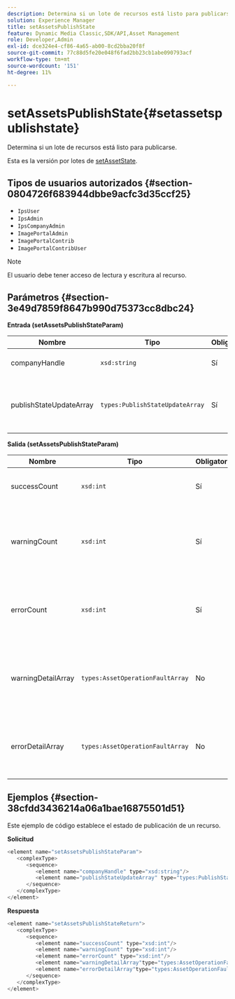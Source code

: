 ```yaml
---
description: Determina si un lote de recursos está listo para publicarse.
solution: Experience Manager
title: setAssetsPublishState
feature: Dynamic Media Classic,SDK/API,Asset Management
role: Developer,Admin
exl-id: dce324e4-cf86-4a65-ab00-8cd2bba20f8f
source-git-commit: 77c88d5fe20e048f6fad2bb23cb1abe090793acf
workflow-type: tm+mt
source-wordcount: '151'
ht-degree: 11%

---
```


# setAssetsPublishState{#setassetspublishstate}

Determina si un lote de recursos está listo para publicarse.

Esta es la versión por lotes de [setAssetState](../../../operations/c-operations-intro/c-methods/r-set-asset-publish-state.md#reference-9efc2eeea42348e0b1d5f3d1005c6563).

## Tipos de usuarios autorizados {#section-0804726f683944dbbe9acfc3d35ccf25}

* `IpsUser`
* `IpsAdmin`
* `IpsCompanyAdmin`
* `ImagePortalAdmin`
* `ImagePortalContrib`
* `ImagePortalContribUser`

>[!NOTE]
>
>El usuario debe tener acceso de lectura y escritura al recurso.

## Parámetros {#section-3e49d7859f8647b990d75373cc8dbc24}

**Entrada (setAssetsPublishStateParam)**

| Nombre | Tipo | Obligatorio | Descripción |
|---|---|---|---|
| companyHandle | `xsd:string` | Sí | Manejo de la compañía. |
| publishStateUpdateArray | `types:PublishStateUpdateArray` | Sí | Matriz de valores de estado de publicación para los recursos. |

**Salida (setAssetsPublishStateParam)**

| Nombre | Tipo | Obligatorio | Descripción |
|---|---|---|---|
| successCount | `xsd:int` | Sí | El número de recursos actualizados correctamente. |
| warningCount | `xsd:int` | Sí | El número de recursos que generaron una advertencia cuando la operación intentó actualizarlos. |
| errorCount | `xsd:int` | Sí | El número de recursos que generaron un error cuando la operación intentó eliminarlos. |
| warningDetailArray | `types:AssetOperationFaultArray` | No | Detalles asociados con las actualizaciones de recursos que generaron una advertencia. |
| errorDetailArray | `types:AssetOperationFaultArray` | No | Detalles asociados con las actualizaciones de recursos que generaron un error. |

## Ejemplos {#section-38cfdd3436214a06a1bae16875501d51}

Este ejemplo de código establece el estado de publicación de un recurso.

**Solicitud**

```java
<element name="setAssetsPublishStateParam">
   <complexType>
      <sequence>
         <element name="companyHandle" type="xsd:string"/>
         <element name="publishStateUpdateArray" type="types:PublishStateUpdateArray"/>
      </sequence>
   </complexType>
</element>
```

**Respuesta**

```java
<element name="setAssetsPublishStateReturn">
   <complexType>
      <sequence>
         <element name="successCount" type="xsd:int"/>
         <element name="warningCount" type="xsd:int"/>
         <element name="errorCount" type="xsd:int"/>
         <element name="warningDetailArray"type="types:AssetOperationFaultArray" minOccurs="0"/>
         <element name="errorDetailArray"type="types:AssetOperationFaultArray" minOccurs="0"/>
      </sequence>
   </complexType>
</element>
```
